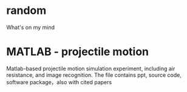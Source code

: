 # random
What's on my mind
# MATLAB - projectile motion
Matlab-based projectile motion simulation experiment, including air resistance, and image recognition.
The file contains ppt, source code, software package，also with cited papers
